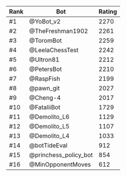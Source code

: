 Rank|Bot|Rating
---|---|---
#1|@YoBot_v2|2270
#2|@TheFreshman1902|2261
#3|@ToromBot|2259
#4|@LeelaChessTest|2242
#5|@Ultron81|2212
#6|@PetersBot|2210
#7|@RaspFish|2199
#8|@pawn_git|2027
#9|@Cheng-4|2017
#10|@FataliiBot|1729
#11|@Demolito_L6|1129
#12|@Demolito_L5|1107
#13|@Demolito_L4|1033
#14|@botTideEval|912
#15|@princhess_policy_bot|854
#16|@MinOpponentMoves|612
